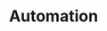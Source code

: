 ---
title: "Automation"
description: "Articles about Automation Processes"
slug: "test"
image: "automation.jpg"
style:
    background: "#2a9d8f"
    color: "#fff"
---